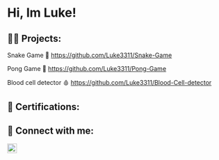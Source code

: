 <h1>Hi, Im Luke! </h1>

<h2>👨‍💻 Projects:</h2>

Snake Game 🐍
https://github.com/Luke3311/Snake-Game

Pong Game 🏓
https://github.com/Luke3311/Pong-Game

Blood cell detector 🩸
https://github.com/Luke3311/Blood-Cell-detector


<h2> 🥈 Certifications: </h2>


<h2> 🤳 Connect with me:</h2>

[<img align="left" alt="Lukeandreas.p_ | Instagram" width="22px" src="https://cdn.jsdelivr.net/npm/simple-icons@v3/icons/instagram.svg" />][instagram]

[instagram]: https://www.instagram.com/lukeandreas.p_/


<!--


- 🔭 I’m currently working on ...
- 🌱 I’m currently learning ...
- 👯 I’m looking to collaborate on ...
- 🤔 I’m looking for help with ...
- 💬 Ask me about ...
- 📫 How to reach me: ...
- 😄 Pronouns: ...
- ⚡ Fun fact: ...
-->
